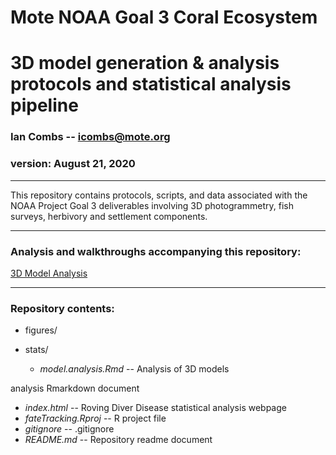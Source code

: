 # Mote NOAA Goal 3 Coral Ecosystem 
 3D model generation & analysis protocols and statistical analysis pipeline
==========================================


### Ian Combs -- <icombs@mote.org>
### version: August 21, 2020

------------------------------------------------------------------------
This repository contains protocols, scripts, and data associated with the NOAA Project Goal 3 deliverables involving 3D photogrammetry, fish surveys, herbivory and settlement components. 

------------------------------------------------------------------------
### Analysis and walkthroughs accompanying this repository:
[3D Model Analysis](https://icombs2017.github.io/photogrammetryNOAA)

------------------------------------------------------------------------

### Repository contents: 

- figures/

- stats/ 
  - *model.analysis.Rmd* -- Analysis of 3D models

analysis Rmarkdown document
  - *index.html* -- Roving Diver Disease statistical analysis webpage
  - *fateTracking.Rproj* -- R project file
  - *gitignore* -- .gitignore
  - *README.md* -- Repository readme document

